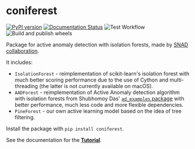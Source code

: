 # coniferest

[![PyPI version](https://badge.fury.io/py/coniferest.svg)](https://pypi.org/project/coniferest/)
[![Documentation Status](https://readthedocs.org/projects/coniferest/badge/?version=latest)](https://coniferest.readthedocs.io/en/latest/?badge=latest)
![Test Workflow](https://github.com/snad-space/coniferest/actions/workflows/test.yml/badge.svg)
![Build and publish wheels](https://github.com/snad-space/coniferest/actions/workflows/wheels.yml/badge.svg)


Package for active anomaly detection with isolation forests, made by [SNAD collaboration](https://snad.space/).

It includes:
* `IsolationForest` - reimplementation of scikit-learn's isolation forest with much better scoring performance due to the use of Cython and multi-threading (the latter is not currently available on macOS).
* `AADForest` - reimplementation of Active Anomaly detection algorithm with isolation forests from Shubhomoy Das' [`ad_examples` package](https://github.com/shubhomoydas/ad_examples) with better performance, much less code and more flexible dependencies.
* `PineForest` - our own active learning model based on the idea of tree filtering.

Install the package with `pip install coniferest`.

See the documentation for the [**Tutorial**](https://coniferest.readthedocs.io/en/latest/tutorial.html).

